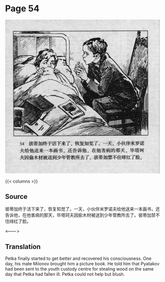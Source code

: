 # Page 54

 ![biao page](./../../../images/biao/seifert0726_biao_0058_054.jpg)

{{< columns >}}

## Source

彼蒂加终于活下来了，恢复知觉了。一天，小伙伴米罗诺夫给他送来一本画书，还告诉他，在他害病的那天，毕塔珂夫因偷木材被送到少年管教所去了。彼蒂加禁不住绯红了脸。

<--->

## Translation

Petka finally started to get better and recovered his consciousness. One day, his mate Milonov brought him a picture book. He told him that Pyatakov had been sent to the youth custody centre for stealing wood on the same day that Petka had fallen ill. Petka could not help but blush.
